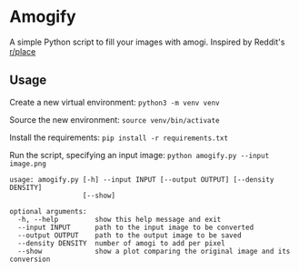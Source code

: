 # Amogify
A simple Python script to fill your images with amogi. Inspired by Reddit's [r/place](https://www.reddit.com/r/place)

## Usage
Create a new virtual environment:
`python3 -m venv venv`

Source the new environment:
`source venv/bin/activate`

Install the requirements:
`pip install -r requirements.txt`

Run the script, specifying an input image:
`python amogify.py --input image.png`

```
usage: amogify.py [-h] --input INPUT [--output OUTPUT] [--density DENSITY]
                  [--show]

optional arguments:
  -h, --help         show this help message and exit
  --input INPUT      path to the input image to be converted
  --output OUTPUT    path to the output image to be saved
  --density DENSITY  number of amogi to add per pixel
  --show             show a plot comparing the original image and its conversion
```
